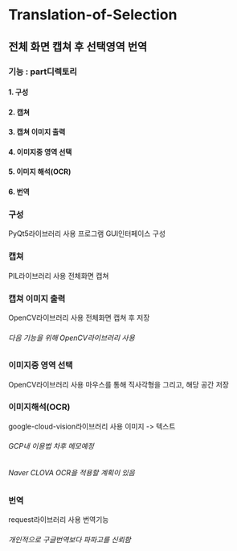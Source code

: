 Translation-of-Selection
==============================

전체 화면 캡쳐 후 선택영역 번역
------------------------------

### 기능 : part디렉토리
#### 1. 구성
#### 2. 캡쳐
#### 3. 캡쳐 이미지 출력
#### 4. 이미지중 영역 선택
#### 5. 이미지 해석(OCR)
#### 6. 번역

### 구성
PyQt5라이브러리 사용
프로그램 GUI인터페이스 구성

### 캡쳐
PIL라이브러리 사용
전체화면 캡쳐

### 캡쳐 이미지 출력
OpenCV라이브러리 사용
전체화면 캡쳐 후 저장
###### 다음 기능을 위해 OpenCV라이브러리 사용


### 이미지중 영역 선택
OpenCV라이브러리 사용
마우스를 통해 직사각형을 그리고, 해당 공간 저장

### 이미지해석(OCR)
google-cloud-vision라이브러리 사용
이미지 -> 텍스트
###### GCP내 이용법 차후 메모예정
###### Naver CLOVA OCR을 적용할 계획이 있음

### 번역
request라이브러리 사용
번역기능
###### 개인적으로 구글번역보다 파파고를 신뢰함


